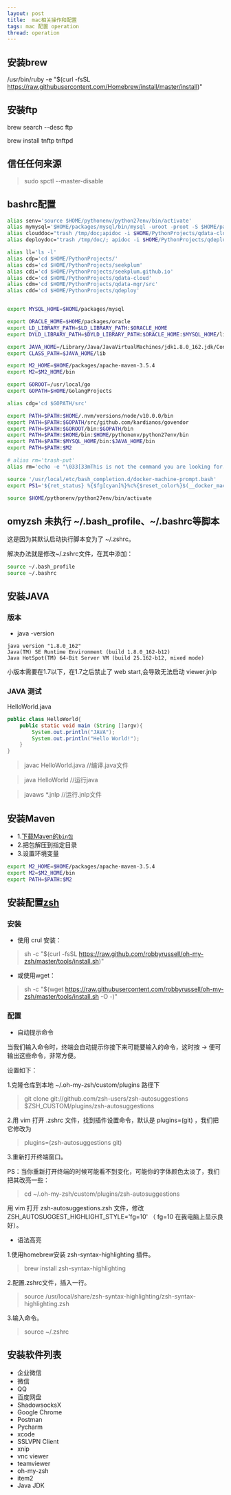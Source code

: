 ```yaml
---
layout: post
title:  mac相关操作和配置
tags: mac 配置 operation
thread: operation
---
```


## 安装brew

/usr/bin/ruby -e "$(curl -fsSL https://raw.githubusercontent.com/Homebrew/install/master/install)"   

## 安装ftp

brew search --desc ftp

brew install tnftp tnftpd

## 信任任何来源

> sudo spctl \-\-master-disable

## bashrc配置

```bash
alias senv='source $HOME/pythonenv/python27env/bin/activate'
alias mymysql='$HOME/packages/mysql/bin/mysql -uroot -proot -S $HOME/packages/mysql/data/sock/mysql.sock'
alias clouddoc="trash /tmp/doc;apidoc -i $HOME/PythonProjects/qdata-cloud -o /tmp/doc/ -e $HOME/PythonProjects/qdata-cloud/qflame && scp -r /tmp/doc/ qdata:/root/ && ssh qdata /home/sendoh/sendoh-web-env/bin/supervisorctl -c /home/sendoh/sendoh-web-env/packages/conf/supervisor/supervisord.conf restart nginx"
alias deploydoc="trash /tmp/doc/; apidoc -i $HOME/PythonProjects/qdeploy -o /tmp/doc/ && scp -r /tmp/doc/ cloud:/root/ && ssh cloud  /home/sendoh/qdata-cloud/packages/python/bin/supervisorctl -c /home/sendoh/qdata-cloud/conf/supervisor/supervisord.conf restart nginx"

alias ll='ls -l'
alias cdp='cd $HOME/PythonProjects/'
alias cds='cd $HOME/PythonProjects/seekplum'
alias cdi='cd $HOME/PythonProjects/seekplum.github.io'
alias cdc='cd $HOME/PythonProjects/qdata-cloud'
alias cdm='cd $HOME/PythonProjects/qdata-mgr/src'
alias cdd='cd $HOME/PythonProjects/qdeploy'


export MYSQL_HOME=$HOME/packages/mysql

export ORACLE_HOME=$HOME/packages/oracle
export LD_LIBRARY_PATH=$LD_LIBRARY_PATH:$ORACLE_HOME
export DYLD_LIBRARY_PATH=$DYLD_LIBRARY_PATH:$ORACLE_HOME:$MYSQL_HOME/lib

export JAVA_HOME=/Library/Java/JavaVirtualMachines/jdk1.8.0_162.jdk/Contents/Home
export CLASS_PATH=$JAVA_HOME/lib

export M2_HOME=$HOME/packages/apache-maven-3.5.4
export M2=$M2_HOME/bin

export GOROOT=/usr/local/go
export GOPATH=$HOME/GolangProjects

alias cdg='cd $GOPATH/src'

export PATH=$PATH:$HOME/.nvm/versions/node/v10.0.0/bin
export PATH=$PATH:$GOPATH/src/github.com/kardianos/govendor
export PATH=$PATH:$GOROOT/bin:$GOPATH/bin
export PATH=$PATH:$HOME/bin:$HOME/pythonenv/python27env/bin
export PATH=$PATH:$MYSQL_HOME/bin:$JAVA_HOME/bin
export PATH=$PATH:$M2

# alias rm='trash-put'
alias rm='echo -e "\033[33mThis is not the command you are looking for.\033[0m"; false'

source '/usr/local/etc/bash_completion.d/docker-machine-prompt.bash'
export PS1='${ret_status} %{$fg[cyan]%}%c%{$reset_color%}$(__docker_machine_ps1) $(git_prompt_info)'

source $HOME/pythonenv/python27env/bin/activate
```

## omyzsh 未执行 ~/.bash_profile、~/.bashrc等脚本

这是因为其默认启动执行脚本变为了 ~/.zshrc。

解决办法就是修改~/.zshrc文件，在其中添加：

```bash
source ~/.bash_profile
source ~/.bashrc
```

## 安装JAVA

### 版本

* java -version

```text
java version "1.8.0_162"
Java(TM) SE Runtime Environment (build 1.8.0_162-b12)
Java HotSpot(TM) 64-Bit Server VM (build 25.162-b12, mixed mode)
```

小版本需要在1.7以下，在1.7之后禁止了 web start,会导致无法启动 viewer.jnlp

### JAVA 测试

HelloWorld.java

```java
public class HelloWorld{
    public static void main (String []argv){
        System.out.println("JAVA");
        System.out.println("Hello World!");
    }
}
```

> javac HelloWorld.java    //编译.java文件

> java HelloWorld //运行java

> javaws *.jnlp  //运行.jnlp文件

## 安装Maven

* 1.[下载Maven的`bin包`](http://maven.apache.org/download.cgi)
* 2.把包解压到指定目录
* 3.设置环境变量

```bash
export M2_HOME=$HOME/packages/apache-maven-3.5.4
export M2=$M2_HOME/bin
export PATH=$PATH:$M2
```

## 安装配置[zsh](https://github.com/robbyrussell/oh-my-zsh)

### 安装

* 使用 crul 安装：

> sh -c "$(curl -fsSL https://raw.github.com/robbyrussell/oh-my-zsh/master/tools/install.sh)"

* 或使用wget：

> sh -c "$(wget https://raw.githubusercontent.com/robbyrussell/oh-my-zsh/master/tools/install.sh -O -)"

### 配置

* 自动提示命令

当我们输入命令时，终端会自动提示你接下来可能要输入的命令，这时按 → 便可输出这些命令，非常方便。

设置如下：

1.克隆仓库到本地 ~/.oh-my-zsh/custom/plugins 路径下

> git clone git://github.com/zsh-users/zsh-autosuggestions $ZSH_CUSTOM/plugins/zsh-autosuggestions

2.用 vim 打开 .zshrc 文件，找到插件设置命令，默认是 plugins=(git) ，我们把它修改为

> plugins=(zsh-autosuggestions git)

3.重新打开终端窗口。

PS：当你重新打开终端的时候可能看不到变化，可能你的字体颜色太淡了，我们把其改亮一些：

> cd ~/.oh-my-zsh/custom/plugins/zsh-autosuggestions

用 vim 打开 zsh-autosuggestions.zsh 文件，修改 ZSH_AUTOSUGGEST_HIGHLIGHT_STYLE='fg=10' （ fg=10 在我电脑上显示良好）。

* 语法高亮

1.使用homebrew安装 zsh-syntax-highlighting 插件。

> brew install zsh-syntax-highlighting

2.配置.zshrc文件，插入一行。

> source /usr/local/share/zsh-syntax-highlighting/zsh-syntax-highlighting.zsh

3.输入命令。

> source ~/.zshrc

## 安装软件列表

* 企业微信
* 微信
* QQ
* 百度网盘
* ShadowsocksX
* Google Chrome
* Postman
* Pycharm
* xcode
* SSLVPN Client
* xnip
* vnc viewer
* teamviewer
* oh-my-zsh
* item2
* Java JDK
